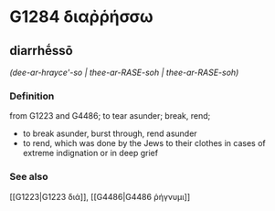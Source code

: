 # G1284 διαῤῥήσσω

## diarrhḗssō

_(dee-ar-hrayce'-so | thee-ar-RASE-soh | thee-ar-RASE-soh)_

### Definition

from G1223 and G4486; to tear asunder; break, rend; 

- to break asunder, burst through, rend asunder
- to rend, which was done by the Jews to their clothes in cases of extreme indignation or in deep grief

### See also

[[G1223|G1223 διά]], [[G4486|G4486 ῥήγνυμι]]
